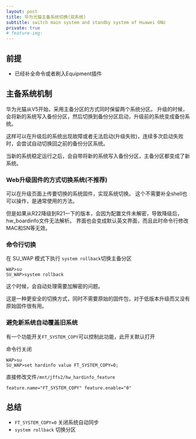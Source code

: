 ```yaml
---
layout: post
title: 华为光猫主备系统切换(双系统)
subtitle: switch main system and standby system of Huawei ONU
private: true
# feature-img: 
---
```


## 前提

* 已经补全命令或者刷入Equipment插件

## 主备系统机制

华为光猫从V5开始，采用主备分区的方式同时保留两个系统分区。
升级的时候，会将新的系统写入备份分区，然后切换到备份分区启动，升级前的系统变成备份系统。

这样可以在升级后的系统出现故障或者无法启动(升级失败)，连续多次启动失败时，会尝试自动切换回之前的备份分区系统。

当新的系统稳定运行之后，会自带将新的系统写入备份分区，主备分区都变成了新系统。

### Web升级固件的方式切换系统(不推荐)

可以在升级页面上传要切换的系统固件，实现系统切换。
这个不需要补全shell也可以操作，是通常使用的方法。

但是如果从R22降级到R21一下的版本，会因为配置文件未解密，导致降级后，hw_boardinfo文件无法解析。
界面也会变成默认英文界面，而且此时命令行修改MAC和SN等无效。

### 命令行切换

在 SU_WAP 模式下执行 `system rollback`切换主备分区

```shell
WAP>su
SU_WAP>system rollback
```

这个时候，会自动处理需要加解密的问题。

这是一种更安全的切换方式，同时不需要原始的固件包，对于低版本升级而又没有原始固件很有用。

### 避免新系统自动覆盖旧系统

有一个功能开关`FT_SYSTEM_COPY`可以控制此功能，此开关默认打开

命令行关闭
```
WAP>su
SU_WAP>set hardinfo value FT_SYSTEM_COPY=0;
```
直接修改文件`/mnt/jffs2/hw_hardinfo_feature`
```
feature.name="FT_SYSTEM_COPY" feature.enable="0"
```

## 总结

* `FT_SYSTEM_COPY=0` 关闭系统自动同步
* `system rollback` 切换分区
